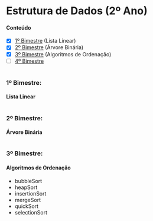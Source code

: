 # Estrutura de Dados (2º Ano) 

#### Conteúdo 
- [x] [1º Bimestre](#1º-bimestre) (Lista Linear)
- [x] [2º Bimestre](#2º-bimestre) (Árvore Binária)
- [x] [3º Bimestre](#3º-bimestre) (Algoritmos de Ordenação)
- [ ] [4º Bimestre](#4º-bimestre)
 
# 

### 1º Bimestre:
#### Lista Linear

# 

### 2º Bimestre:
#### Árvore Binária

# 

### 3º Bimestre:
#### Algoritmos de Ordenação
* bubbleSort
* heapSort
* insertionSort
* mergeSort
* quickSort
* selectionSort

#


